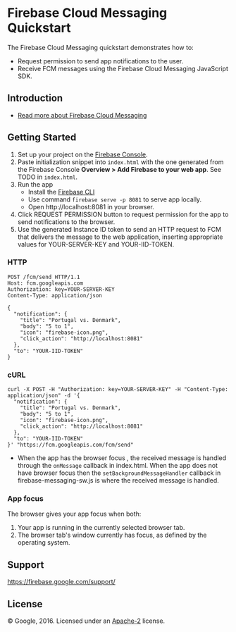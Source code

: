 Firebase Cloud Messaging Quickstart
===================================

The Firebase Cloud Messaging quickstart demonstrates how to:
- Request permission to send app notifications to the user.
- Receive FCM messages using the Firebase Cloud Messaging JavaScript SDK.

Introduction
------------

- [Read more about Firebase Cloud Messaging](https://firebase.google.com/docs/cloud-messaging/)

Getting Started
---------------

1. Set up your project on the [Firebase Console](https://console.firebase.google.com).
2. Paste initialization snippet into `index.html` with the one generated from
   the Firebase Console **Overview > Add Firebase to your web app**. See TODO in
   `index.html`.
3. Run the app
     - Install the [Firebase CLI](https://firebase.google.com/docs/cli/)
     - Use command `firebase serve -p 8081` to serve app locally.
     - Open http://localhost:8081 in your browser.
4. Click REQUEST PERMISSION button to request permission for the app to send
   notifications to the browser.
5. Use the generated Instance ID token to send an HTTP request to FCM that
   delivers the message to the web application, inserting appropriate values
   for YOUR-SERVER-KEY and YOUR-IID-TOKEN.
### HTTP
```
POST /fcm/send HTTP/1.1
Host: fcm.googleapis.com
Authorization: key=YOUR-SERVER-KEY
Content-Type: application/json

{
  "notification": {
    "title": "Portugal vs. Denmark",
    "body": "5 to 1",
    "icon": "firebase-icon.png",
    "click_action": "http://localhost:8081"
  },
  "to": "YOUR-IID-TOKEN"
}
```
### cURL
```
curl -X POST -H "Authorization: key=YOUR-SERVER-KEY" -H "Content-Type: application/json" -d '{
  "notification": {
    "title": "Portugal vs. Denmark",
    "body": "5 to 1",
    "icon": "firebase-icon.png",
    "click_action": "http://localhost:8081"
  },
  "to": "YOUR-IID-TOKEN"
}' "https://fcm.googleapis.com/fcm/send"
```
- When the app has the browser focus , the received message is handled through
  the `onMessage` callback in index.html. When the app does not have browser
  focus then the `setBackgroundMessageHandler` callback in firebase-messaging-sw.js
  is where the received message is handled.

### App focus
The browser gives your app focus when both:

1. Your app is running in the currently selected browser tab.
2. The browser tab's window currently has focus, as defined by the operating system.

Support
-------

https://firebase.google.com/support/

License
-------

© Google, 2016. Licensed under an [Apache-2](../LICENSE) license.
